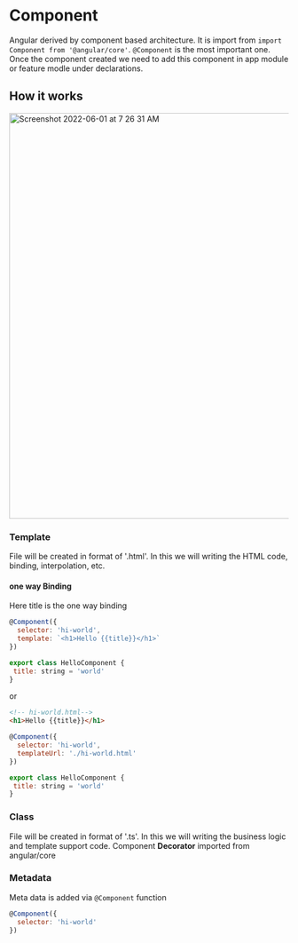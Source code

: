 # Component 

Angular derived by component based architecture. It is import from `import Component from '@angular/core'`. `@Component` is the most important one. Once the component created we need to add this component in app module  or feature modle under declarations.


## How it works 

<img width="731" alt="Screenshot 2022-06-01 at 7 26 31 AM" src="https://user-images.githubusercontent.com/3948750/171312573-621867c7-cf48-405f-b529-3a5bd94ac01f.png">


### Template

File will be created in format of '.html'. In this we will writing the HTML code, binding, interpolation, etc. 

#### one way Binding

Here title is the one way binding
```js
@Component({
  selector: 'hi-world',
  template: `<h1>Hello {{title}}</h1>`
})

export class HelloComponent {
 title: string = 'world'
}
```
or 

```html
<!-- hi-world.html-->
<h1>Hello {{title}}</h1>
```
```js
@Component({
  selector: 'hi-world',
  templateUrl: './hi-world.html'
})

export class HelloComponent {
 title: string = 'world'
}
```


### Class

File will be created in format of '.ts'. In this we will writing the business logic and template support code. Component **Decorator** imported from angular/core 


### Metadata

Meta data is added via `@Component` function 

```js
@Component({
  selector: 'hi-world'
})
```
